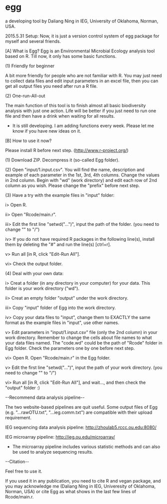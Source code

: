 # egg
a developing tool by Daliang Ning in IEG, University of Oklahoma, Norman, USA.

2015.5.31 Setup: Now, it is just a version control system of egg package for myself and several friends.

[A] What is Egg?
Egg is an Environmental Microbial Ecology analysis tool based on R. Till now, it only has some basic functions.

(1) Friendly for beginner

A bit more friendly for people who are not familiar with R. You may just need to collect data files and edit input parameters in an excel file, then you can get all output files you need after run a R file.

(2) One-run-All-out

The main function of this tool is to finish almost all basic biodiversity analysis with just one action.
Life will be better if you just need to run one file and then have a drink when waiting for all results.

* It is still developing. I am adding functions every week. Please let me know if you have new ideas on it.

[B] How to use it now?

Please install R before next step. (http://www.r-project.org/)

(1) Download ZIP. Decompress it (so-called Egg folder).

(2) Open "input/1.input.csv". You will find the name, description and example of each parameter in the 1st, 3rd, 4th columns.
Change the values in 2nd column. Begin with "wd" (work directory) and edit each row of 2nd column as you wish. Please change the "prefix" before next step.

(3) Have a try with the example files in "input" folder:

i> Open R.

ii> Open "Rcode/main.r".

iii> Edit the first line "setwd("...")", input the path of the folder. (you need to change "\" to "/")

iv> If you do not have required R packages in the following line(s), install them by deleting the "#" and run the line(s) [ctrl+r].

v> Run all [in R, click "Edit-Run All"].

vi> Check the output folder.

(4) Deal with your own data:

i> Creat a folder (in any directory in your computer) for your data. This folder is your work directory ("wd").

ii> Creat an empty folder "output" under the work directory.

iii> Copy "input" folder of Egg into the work directory.

iv> Copy your data files to "input", change them to EXACTLY the same format as the example files in "input", use other names.

v> Edit parameters in "input/1.input.csv" file (only the 2nd column) in your work directory. Remember to change the cells about file names to what your data files named. The "code.wd" could be the path of "Rcode" folder in Egg folder. Check the parameters one by one before next step.

vi> Open R. Open "Rcode/main.r" in the Egg folder.

v> Edit the first line "setwd("...")", input the path of your work directory. (you need to change "\" to "/")

vi> Run all [in R, click "Edit-Run All"], and wait..., and then check the "output" folder :)

--Recommend data analysis pipeline--

The two website-based pipelines are quit useful. Some output files of Egg (e.g. "...rawOTU.txt", "...ieg.comm.txt") are compatible with their upload requirement.

IEG sequencing data analysis pipeline: http://zhoulab5.rccc.ou.edu:8080/

IEG microarray pipeline: http://ieg.ou.edu/microarray/

* The microarray pipeline includes various statistic methods and can also be used to analyze sequencing results.

--Citation--

Feel free to use it.

If you used it in any publication, you need to cite R and vegan package, and you may acknowledge me (Daliang Ning in IEG, Univeresity of Oklahoma, Norman, USA) or cite Egg as what shows in the last few lines of Rcode/main.r.
